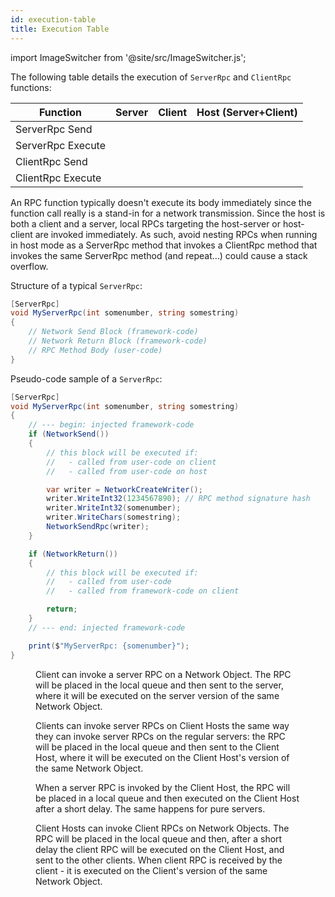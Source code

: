 ```yaml
---
id: execution-table
title: Execution Table
---
```

import ImageSwitcher from '@site/src/ImageSwitcher.js';

The following table details the execution of `ServerRpc` and `ClientRpc` functions:

| Function | Server | Client | Host (Server+Client) |
|---|:---:|:---:|:---:|
| ServerRpc Send | <i class="fp-x"></i> | <i class="fp-check"></i> | <i class="fp-check"></i> |
| ServerRpc Execute | <i class="fp-check"></i> | <i class="fp-x"></i> | <i class="fp-check"></i> |
| ClientRpc Send | <i class="fp-check"></i> | <i class="fp-x"></i> | <i class="fp-check"></i> |
| ClientRpc Execute | <i class="fp-x"></i> | <i class="fp-check"></i> | <i class="fp-check"></i> |

An RPC function typically doesn't execute its body immediately since the function call really is a stand-in for a network transmission. Since the host is both a client and a server, local RPCs targeting the host-server or host-client are invoked immediately.  As such, avoid nesting RPCs when running in host mode as a ServerRpc method that invokes a ClientRpc method that invokes the same ServerRpc method (and repeat...) could cause a stack overflow.

Structure of a typical `ServerRpc`:

```csharp
[ServerRpc]
void MyServerRpc(int somenumber, string somestring)
{
    // Network Send Block (framework-code)
    // Network Return Block (framework-code)
    // RPC Method Body (user-code)
}
```

Pseudo-code sample of a `ServerRpc`:

```csharp
[ServerRpc]
void MyServerRpc(int somenumber, string somestring)
{
    // --- begin: injected framework-code
    if (NetworkSend())
    {
        // this block will be executed if:
        //   - called from user-code on client
        //   - called from user-code on host

        var writer = NetworkCreateWriter();
        writer.WriteInt32(1234567890); // RPC method signature hash
        writer.WriteInt32(somenumber);
        writer.WriteChars(somestring);
        NetworkSendRpc(writer);
    }

    if (NetworkReturn())
    {
        // this block will be executed if:
        //   - called from user-code
        //   - called from framework-code on client

        return;
    }
    // --- end: injected framework-code

    print($"MyServerRpc: {somenumber}");
}
```

<figure>
<ImageSwitcher 
lightImageSrc="/img/sequence_diagrams/RPCs/ServerRPCs.png?text=LightMode"
darkImageSrc="/img/sequence_diagrams/RPCs/ServerRPCs_Dark.png?text=DarkMode"/>
  <figcaption>Client can invoke a server RPC on a Network Object. The RPC will be placed in the local queue and then sent to the server, where it will be executed on the server version of the same Network Object.</figcaption>
</figure>

<figure>
<ImageSwitcher 
lightImageSrc="/img/sequence_diagrams/RPCs/ServerRPCs_ClientHosts_CalledByClient.png?text=LightMode"
darkImageSrc="/img/sequence_diagrams/RPCs/ServerRPCs_ClientHosts_CalledByClient_Dark.png?text=DarkMode"/>
  <figcaption>Clients can invoke server RPCs on Client Hosts the same way they can invoke server RPCs on the regular servers: the RPC will be placed in the local queue and then sent to the Client Host, where it will be executed on the Client Host's version of the same Network Object.</figcaption>
</figure>


<figure>
<ImageSwitcher 
lightImageSrc="/img/sequence_diagrams/RPCs/ServerRPCs_ClientHosts_CalledByClientHost.png?text=LightMode"
darkImageSrc="/img/sequence_diagrams/RPCs/ServerRPCs_ClientHosts_CalledByClientHost_Dark.png?text=DarkMode"/>
  <figcaption>When a server RPC is invoked by the Client Host, the RPC will be placed in a local queue and then executed on the Client Host after a short delay. The same happens for pure servers.</figcaption>
</figure>

<figure>
<ImageSwitcher 
lightImageSrc="/img/sequence_diagrams/RPCs/ClientRPCs.png?text=LightMode"
darkImageSrc="/img/sequence_diagrams/RPCs/ClientRPCs_Dark.png?text=DarkMode"/>
</figure>

<figure>
<ImageSwitcher 
lightImageSrc="/img/sequence_diagrams/RPCs/ClientRPCs_ClientHosts_CalledByClientHost.png?text=LightMode"
darkImageSrc="/img/sequence_diagrams/RPCs/ClientRPCs_ClientHosts_CalledByClientHost_Dark.png?text=DarkMode"/>
 <figcaption>Client Hosts can invoke Client RPCs on Network Objects. The RPC will be placed in the local queue and then, after a short delay the client RPC will be executed on the Client Host, and sent to the other clients. When client RPC is received by the client - it is executed on the Client's version of the same Network Object.</figcaption>
</figure>
